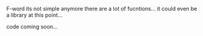 F-word its not simple anymore there are a lot of fucntions...
it could even be a library at this point...

code coming soon...
